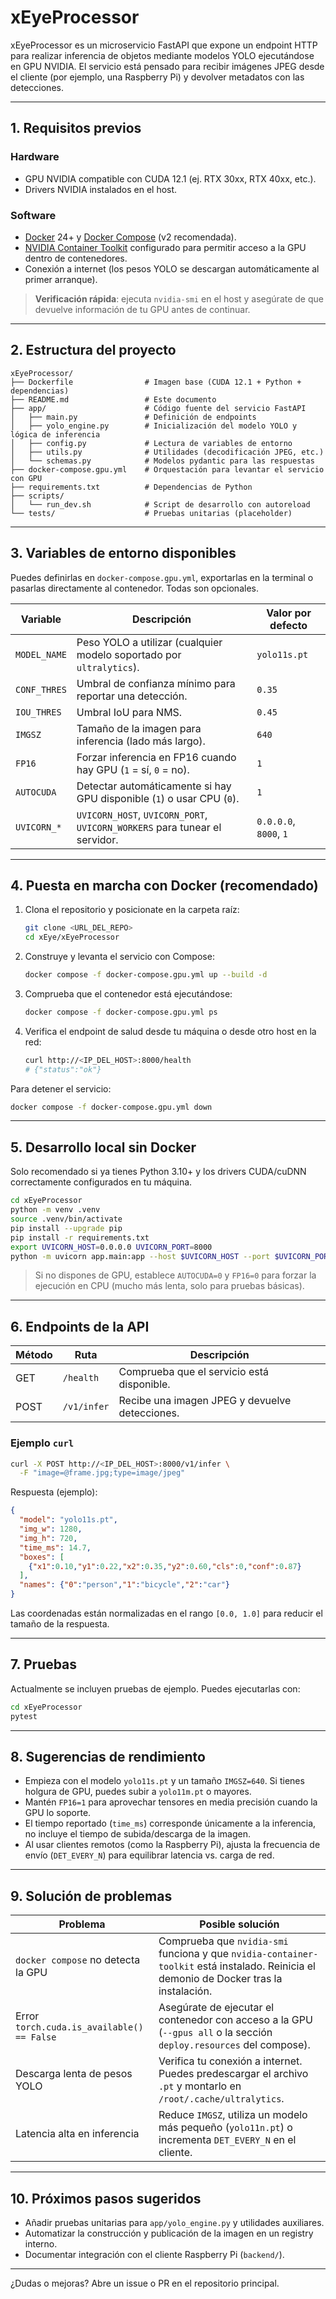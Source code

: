 # xEyeProcessor

xEyeProcessor es un microservicio FastAPI que expone un endpoint HTTP para realizar inferencia de objetos mediante modelos YOLO ejecutándose en GPU NVIDIA. El servicio está pensado para recibir imágenes JPEG desde el cliente (por ejemplo, una Raspberry Pi) y devolver metadatos con las detecciones.

---

## 1. Requisitos previos

### Hardware
- GPU NVIDIA compatible con CUDA 12.1 (ej. RTX 30xx, RTX 40xx, etc.).
- Drivers NVIDIA instalados en el host.

### Software
- [Docker](https://docs.docker.com/engine/install/) 24+ y [Docker Compose](https://docs.docker.com/compose/install/) (v2 recomendada).
- [NVIDIA Container Toolkit](https://docs.nvidia.com/datacenter/cloud-native/container-toolkit/install-guide.html) configurado para permitir acceso a la GPU dentro de contenedores.
- Conexión a internet (los pesos YOLO se descargan automáticamente al primer arranque).

> **Verificación rápida**: ejecuta `nvidia-smi` en el host y asegúrate de que devuelve información de tu GPU antes de continuar.

---

## 2. Estructura del proyecto

```
xEyeProcessor/
├── Dockerfile                # Imagen base (CUDA 12.1 + Python + dependencias)
├── README.md                 # Este documento
├── app/                      # Código fuente del servicio FastAPI
│   ├── main.py               # Definición de endpoints
│   ├── yolo_engine.py        # Inicialización del modelo YOLO y lógica de inferencia
│   ├── config.py             # Lectura de variables de entorno
│   ├── utils.py              # Utilidades (decodificación JPEG, etc.)
│   └── schemas.py            # Modelos pydantic para las respuestas
├── docker-compose.gpu.yml    # Orquestación para levantar el servicio con GPU
├── requirements.txt          # Dependencias de Python
├── scripts/
│   └── run_dev.sh            # Script de desarrollo con autoreload
└── tests/                    # Pruebas unitarias (placeholder)
```

---

## 3. Variables de entorno disponibles

Puedes definirlas en `docker-compose.gpu.yml`, exportarlas en la terminal o pasarlas directamente al contenedor. Todas son opcionales.

| Variable      | Descripción                                                                 | Valor por defecto |
|---------------|------------------------------------------------------------------------------|-------------------|
| `MODEL_NAME`  | Peso YOLO a utilizar (cualquier modelo soportado por `ultralytics`).         | `yolo11s.pt`      |
| `CONF_THRES`  | Umbral de confianza mínimo para reportar una detección.                      | `0.35`            |
| `IOU_THRES`   | Umbral IoU para NMS.                                                         | `0.45`            |
| `IMGSZ`       | Tamaño de la imagen para inferencia (lado más largo).                        | `640`             |
| `FP16`        | Forzar inferencia en FP16 cuando hay GPU (`1` = sí, `0` = no).               | `1`               |
| `AUTOCUDA`    | Detectar automáticamente si hay GPU disponible (`1`) o usar CPU (`0`).       | `1`               |
| `UVICORN_*`   | `UVICORN_HOST`, `UVICORN_PORT`, `UVICORN_WORKERS` para tunear el servidor.   | `0.0.0.0`, `8000`, `1` |

---

## 4. Puesta en marcha con Docker (recomendado)

1. Clona el repositorio y posicionate en la carpeta raíz:
   ```bash
   git clone <URL_DEL_REPO>
   cd xEye/xEyeProcessor
   ```
2. Construye y levanta el servicio con Compose:
   ```bash
   docker compose -f docker-compose.gpu.yml up --build -d
   ```
3. Comprueba que el contenedor está ejecutándose:
   ```bash
   docker compose -f docker-compose.gpu.yml ps
   ```
4. Verifica el endpoint de salud desde tu máquina o desde otro host en la red:
   ```bash
   curl http://<IP_DEL_HOST>:8000/health
   # {"status":"ok"}
   ```

Para detener el servicio:
```bash
docker compose -f docker-compose.gpu.yml down
```

---

## 5. Desarrollo local sin Docker

Solo recomendado si ya tienes Python 3.10+ y los drivers CUDA/cuDNN correctamente configurados en tu máquina.

```bash
cd xEyeProcessor
python -m venv .venv
source .venv/bin/activate
pip install --upgrade pip
pip install -r requirements.txt
export UVICORN_HOST=0.0.0.0 UVICORN_PORT=8000
python -m uvicorn app.main:app --host $UVICORN_HOST --port $UVICORN_PORT --reload
```

> Si no dispones de GPU, establece `AUTOCUDA=0` y `FP16=0` para forzar la ejecución en CPU (mucho más lenta, solo para pruebas básicas).

---

## 6. Endpoints de la API

| Método | Ruta        | Descripción                               |
|--------|-------------|-------------------------------------------|
| GET    | `/health`   | Comprueba que el servicio está disponible.|
| POST   | `/v1/infer` | Recibe una imagen JPEG y devuelve detecciones.

### Ejemplo `curl`
```bash
curl -X POST http://<IP_DEL_HOST>:8000/v1/infer \
  -F "image=@frame.jpg;type=image/jpeg"
```
Respuesta (ejemplo):
```json
{
  "model": "yolo11s.pt",
  "img_w": 1280,
  "img_h": 720,
  "time_ms": 14.7,
  "boxes": [
    {"x1":0.10,"y1":0.22,"x2":0.35,"y2":0.60,"cls":0,"conf":0.87}
  ],
  "names": {"0":"person","1":"bicycle","2":"car"}
}
```

Las coordenadas están normalizadas en el rango `[0.0, 1.0]` para reducir el tamaño de la respuesta.

---

## 7. Pruebas

Actualmente se incluyen pruebas de ejemplo. Puedes ejecutarlas con:
```bash
cd xEyeProcessor
pytest
```

---

## 8. Sugerencias de rendimiento
- Empieza con el modelo `yolo11s.pt` y un tamaño `IMGSZ=640`. Si tienes holgura de GPU, puedes subir a `yolo11m.pt` o mayores.
- Mantén `FP16=1` para aprovechar tensores en media precisión cuando la GPU lo soporte.
- El tiempo reportado (`time_ms`) corresponde únicamente a la inferencia, no incluye el tiempo de subida/descarga de la imagen.
- Al usar clientes remotos (como la Raspberry Pi), ajusta la frecuencia de envío (`DET_EVERY_N`) para equilibrar latencia vs. carga de red.

---

## 9. Solución de problemas

| Problema                                      | Posible solución |
|-----------------------------------------------|------------------|
| `docker compose` no detecta la GPU            | Comprueba que `nvidia-smi` funciona y que `nvidia-container-toolkit` está instalado. Reinicia el demonio de Docker tras la instalación. |
| Error `torch.cuda.is_available() == False`    | Asegúrate de ejecutar el contenedor con acceso a la GPU (`--gpus all` o la sección `deploy.resources` del compose). |
| Descarga lenta de pesos YOLO                  | Verifica tu conexión a internet. Puedes predescargar el archivo `.pt` y montarlo en `/root/.cache/ultralytics`. |
| Latencia alta en inferencia                   | Reduce `IMGSZ`, utiliza un modelo más pequeño (`yolo11n.pt`) o incrementa `DET_EVERY_N` en el cliente. |

---

## 10. Próximos pasos sugeridos
- Añadir pruebas unitarias para `app/yolo_engine.py` y utilidades auxiliares.
- Automatizar la construcción y publicación de la imagen en un registry interno.
- Documentar integración con el cliente Raspberry Pi (`backend/`).

---

¿Dudas o mejoras? Abre un issue o PR en el repositorio principal.
